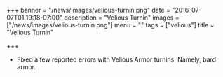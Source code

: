 +++
banner = "/news/images/velious-turnin.png"
date = "2016-07-07T01:19:18-07:00"
description = "Velious Turnin"
images = ["/news/images/velious-turnin.png"]
menu = ""
tags = ["velious"]
title = "Velious Turnin"

+++
* Fixed a few reported errors with Velious Armor turnins. Namely, bard armor.
<!--more-->